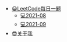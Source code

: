 - [😀LeetCode每日一题](blog/leetcode/description.md)
  - [💻2021-08](blog/leetcode/2021-08.md)
  - [💻2021-09](blog/leetcode/2021-09.md)
- [😎关于我](http://www.mryan.xyz/index.php/aboutme.html?_blank)

